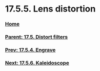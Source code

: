 # 17.5.5. Lens distortion

### [Home](./00-home.md)
### [Parent: 17.5. Distort filters](./17-05-00-distort-filters.md)
### [Prev: 17.5.4. Engrave](./17-05-04-engrave.md)
### [Next: 17.5.6. Kaleidoscope](./17-05-06-kaleidoscope.md)
